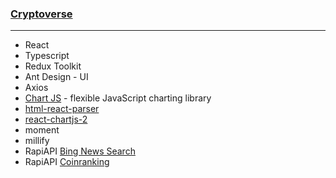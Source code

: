 ### [Cryptoverse]()

---

- React
- Typescript
- Redux Toolkit
- Ant Design - UI
- Axios
- [Chart JS](https://www.chartjs.org/) - flexible JavaScript charting library
- [html-react-parser](https://www.npmjs.com/package/html-react-parser)
- [react-chartjs-2](https://react-chartjs-2.js.org/)
- moment
- millify
- RapiAPI [Bing News Search](https://rapidapi.com/microsoft-azure-org-microsoft-cognitive-services/api/bing-news-search1)
- RapiAPI [Coinranking](https://rapidapi.com/Coinranking/api/coinranking1)
